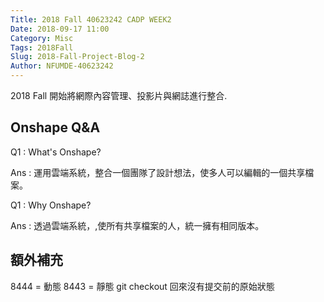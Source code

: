 ```yaml
---
Title: 2018 Fall 40623242 CADP WEEK2
Date: 2018-09-17 11:00
Category: Misc
Tags: 2018Fall
Slug: 2018-Fall-Project-Blog-2
Author: NFUMDE-40623242
---
```


2018 Fall 開始將網際內容管理、投影片與網誌進行整合.

<!-- PELICAN_END_SUMMARY -->

Onshape Q&A
----

Q1 : What's Onshape?

Ans : 運用雲端系統，整合一個團隊了設計想法，使多人可以編輯的一個共享檔案。

Q1 : Why Onshape?

Ans : 透過雲端系統，,使所有共享檔案的人，統一擁有相同版本。

額外補充
----

8444 = 動態
8443 = 靜態
git checkout 回來沒有提交前的原始狀態